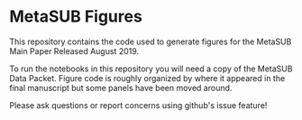 # MetaSUB Figures
This repository contains the code used to generate figures for the MetaSUB Main Paper Released August 2019.

To run the notebooks in this repository you will need a copy of the MetaSUB Data Packet. Figure code is roughly organized by where it appeared in the final manuscript but some panels have been moved around.

Please ask questions or report concerns using github's issue feature!


